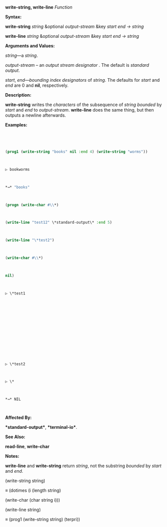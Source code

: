 **write-string, write-line** *Function* 



**Syntax:** 



**write-string** *string* &optional *output-stream* &key *start end → string* 



**write-line** *string* &optional *output-stream* &key *start end → string* 



**Arguments and Values:** 



*string*—a *string*. 



*output-stream* – an *output stream designator* . The default is *standard output*. 



*start*, *end*—*bounding index designators* of *string*. The defaults for *start* and *end* are 0 and **nil**, respectively. 



**Description:** 



**write-string** writes the *characters* of the subsequence of *string bounded* by *start* and *end* to *output-stream*. **write-line** does the same thing, but then outputs a newline afterwards. 



**Examples:**
```lisp
 



(prog1 (write-string "books" nil :end 4) (write-string "worms")) 



▷ bookworms 



*→* "books" 



(progn (write-char #\\*) 



(write-line "test12" \*standard-output\* :end 5) 



(write-line "\*test2") 



(write-char #\\*) 



nil) 



▷ \*test1 







 



 



▷ \*test2 



▷ \* 



*→* NIL 




```
**Affected By:** 



**\*standard-output\***, **\*terminal-io\***. 



**See Also:** 



**read-line**, **write-char** 



**Notes:** 



**write-line** and **write-string** return *string*, not the substring *bounded* by *start* and *end*. 



(write-string string) 



*≡* (dotimes (i (length string) 



(write-char (char string i))) 



(write-line string) 



*≡* (prog1 (write-string string) (terpri)) 



